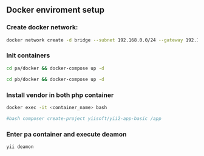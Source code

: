 ## Docker enviroment setup

### Create docker network:
```sh
docker network create -d bridge --subnet 192.168.0.0/24 --gateway 192.168.0.1 dockernet
```

### Init containers 
```sh
cd pa/docker && docker-compose up -d
```

```sh
cd pb/docker && docker-compose up -d
```

### Install vendor in both php container 
```sh
docker exec -it <container_name> bash 
```
```sh
#bash composer create-project yiisoft/yii2-app-basic /app
```

### Enter pa container and execute deamon
```sh
yii deamon
```
